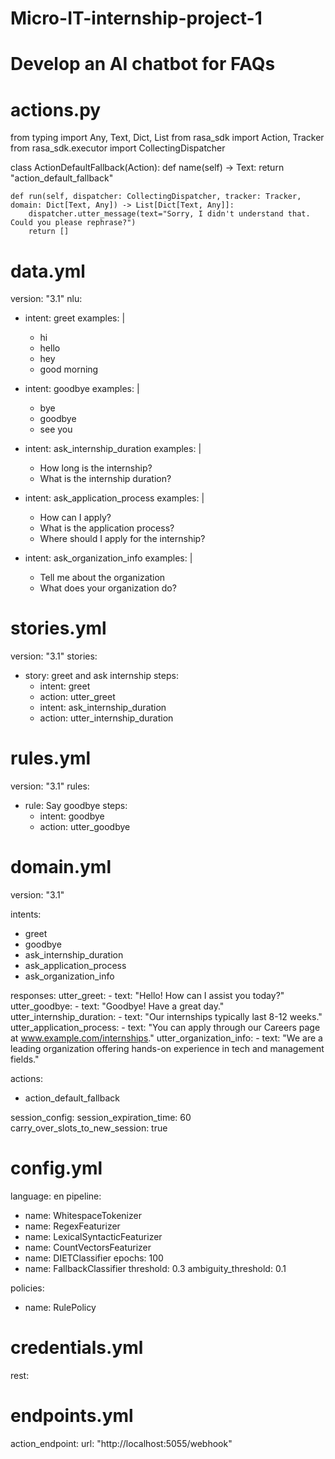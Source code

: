 # Micro-IT-internship-project-1
# Develop an AI chatbot for FAQs 

# actions.py
from typing import Any, Text, Dict, List
from rasa_sdk import Action, Tracker
from rasa_sdk.executor import CollectingDispatcher

class ActionDefaultFallback(Action):
    def name(self) -> Text:
        return "action_default_fallback"

    def run(self, dispatcher: CollectingDispatcher, tracker: Tracker, domain: Dict[Text, Any]) -> List[Dict[Text, Any]]:
        dispatcher.utter_message(text="Sorry, I didn't understand that. Could you please rephrase?")
        return []

# data.yml
version: "3.1"
nlu:
- intent: greet
  examples: |
    - hi
    - hello
    - hey
    - good morning

- intent: goodbye
  examples: |
    - bye
    - goodbye
    - see you

- intent: ask_internship_duration
  examples: |
    - How long is the internship?
    - What is the internship duration?

- intent: ask_application_process
  examples: |
    - How can I apply?
    - What is the application process?
    - Where should I apply for the internship?

- intent: ask_organization_info
  examples: |
    - Tell me about the organization
    - What does your organization do?

# stories.yml
version: "3.1"
stories:
- story: greet and ask internship
  steps:
  - intent: greet
  - action: utter_greet
  - intent: ask_internship_duration
  - action: utter_internship_duration

# rules.yml
version: "3.1"
rules:
- rule: Say goodbye
  steps:
  - intent: goodbye
  - action: utter_goodbye

# domain.yml
version: "3.1"

intents:
  - greet
  - goodbye
  - ask_internship_duration
  - ask_application_process
  - ask_organization_info

responses:
  utter_greet:
    - text: "Hello! How can I assist you today?"
  utter_goodbye:
    - text: "Goodbye! Have a great day."
  utter_internship_duration:
    - text: "Our internships typically last 8-12 weeks."
  utter_application_process:
    - text: "You can apply through our Careers page at www.example.com/internships."
  utter_organization_info:
    - text: "We are a leading organization offering hands-on experience in tech and management fields."

actions:
  - action_default_fallback

session_config:
  session_expiration_time: 60
  carry_over_slots_to_new_session: true

# config.yml

language: en
pipeline:
  - name: WhitespaceTokenizer
  - name: RegexFeaturizer
  - name: LexicalSyntacticFeaturizer
  - name: CountVectorsFeaturizer
  - name: DIETClassifier
    epochs: 100
  - name: FallbackClassifier
    threshold: 0.3
    ambiguity_threshold: 0.1

policies:
  - name: RulePolicy

# credentials.yml
rest:

# endpoints.yml
action_endpoint:
  url: "http://localhost:5055/webhook"
